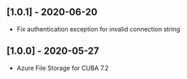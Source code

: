 ## [1.0.1] - 2020-06-20

- Fix authentication exception for invalid connection string 

## [1.0.0] - 2020-05-27

- Azure File Storage for CUBA 7.2